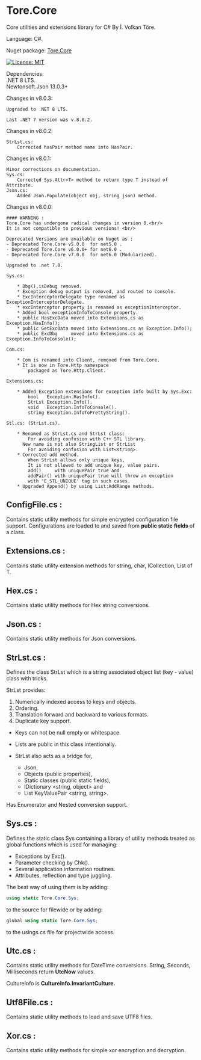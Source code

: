 # Tore.Core
Core utilities and extensions library for C# By İ. Volkan Töre.

Language: C#.

Nuget package: [Tore.Core](https://www.nuget.org/packages/Tore.Core/)

[![License: MIT](https://img.shields.io/badge/License-MIT-blue.svg)](https://opensource.org/licenses/MIT)

Dependencies: <br/>
.NET 8 LTS.<br/>
Newtonsoft.Json 13.0.3+

Changes in v8.0.3:

    Upgraded to .NET 8 LTS.
    
    Last .NET 7 version was v.8.0.2.

Changes in v8.0.2: 

    StrLst.cs:
        Corrected hasPair method name into HasPair.

Changes in v8.0.1: 

    Minor corrections on documentation.
    Sys.cs:
        Corrected Sys.Attr<T> method to return type T instead of Attribute.
    Json.cs:
        Added Json.Populate(object obj, string json) method.

Changes in v8.0.0: 

    #### WARNING : 
    Tore.Core has undergone radical changes in version 8.<br/>
    It is not compatible to previous versions! <br/>

    Deprecated Versions are available on Nuget as :
    - Deprecated Tore.Core v5.0.0  for net5.0 .
    - Deprecated Tore.Core v6.0.0+ for net6.0 .
    - Deprecated Tore.Core v7.0.0  for net6.0 (Modularized).
    
    Upgraded to .net 7.0.
    
    Sys.cs: 
    
        * Dbg(),isDebug removed.
        * Exception debug output is removed, and routed to console.
        * ExcInterceptorDelegate type renamed as ExceptionInterceptorDelegate.
        * excInterceptor property is renamed as exceptionInterceptor.
        * Added bool exceptionInfoToConsole property.
        * public HasExcData moved into Extensions.cs as Exception.HasInfo();
        * public GetExcData moved into Extensions.cs as Exception.Info();
        * public ExcDbg     moved into Extensions.cs as Exception.InfoToConsole();

    Com.cs:
        
        * Com is renamed into Client, removed from Tore.Core. 
        * It is now in Tore.Http namespace 
            packaged as Tore.Http.Client.

    Extensions.cs:

        * Added Exception extensions for exception info built by Sys.Exc:
            bool   Exception.HasInfo().
            StrLst Exception.Info().
            void   Exception.InfoToConsole().
            string Exception.InfoToPrettyString().

    Stl.cs: (StrLst.cs).

        * Renamed as StrLst.cs and StrLst class:
            For avoiding confusion with C++ STL library.
          New name is not also StringList or StrList 
            For avoiding confusion with List<string>.
        * Corrected add method.
            When StrLst allows only unique keys, 
            It is not allowed to add unique key, value pairs.
            add()     with uniquePair true and
            addPair() with uniquePair true will throw an exception 
            with 'E_STL_UNIQUE' tag in such cases.
        * Upgraded Append() by using List:AddRange methods. 


## ConfigFile.cs :
Contains static utility methods for simple encrypted configuration file support. 
Configurations are loaded to and saved from <b> public static fields </b> of a class.

## Extensions.cs :
Contains static utility extension methods for string, char, ICollection, List of T.

## Hex.cs :
Contains static utility methods for Hex string conversions.

## Json.cs :
Contains static utility methods for Json conversions.

## StrLst.cs :
Defines the class StrLst which is a string associated object list (key - value) class with tricks.

StrLst provides:
1) Numerically indexed access to keys and objects.
2) Ordering.
3) Translation forward and backward to various formats.
4) Duplicate key support.

* Keys can not be null empty or whitespace.            
* Lists are public in this class intentionally.        
* StrLst also acts as a bridge for,

   - Json, 
   - Objects (public properties), 
   - Static classes (public static fields),
   - IDictionary <string, object> and
   - List KeyValuePair <string, string>.     
 
Has Enumerator and Nested conversion support.           

## Sys.cs :
Defines the static class Sys containing a library of utility methods treated as global functions which is used for managing:
  - Exceptions by Exc().
  - Parameter checking by Chk().
  - Several application information routines.
  - Attributes, reflection and type juggling.  

The best way of using them is by adding: 
```C#
using static Tore.Core.Sys;
```
to the source for filewide or by adding:

```C#
global using static Tore.Core.Sys;
```
to the usings.cs file for projectwide access.

## Utc.cs :
Contains static utility methods for DateTime conversions. 
String, Seconds, Milliseconds return <b>UtcNow</b> values.

CultureInfo is <b>CultureInfo.InvariantCulture.</b>       

## Utf8File.cs :
Contains static utility methods to load and save UTF8 files.

## Xor.cs :
Contains static utility methods for simple xor encryption and decryption.


